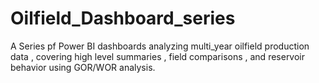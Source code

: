 # Oilfield_Dashboard_series
A Series pf Power BI dashboards analyzing multi_year oilfield production data , covering high level summaries , field comparisons , and reservoir behavior using GOR/WOR analysis.
